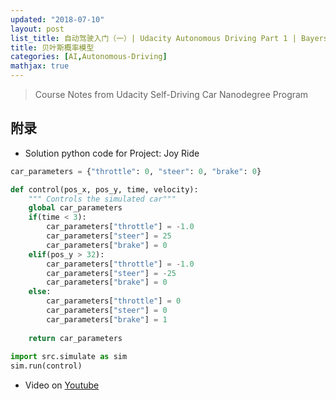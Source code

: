 ```yaml
---
updated: "2018-07-10"
layout: post
list_title: 自动驾驶入门（一）| Udacity Autonomous Driving Part 1 | Bayers Rule
title: 贝叶斯概率模型
categories: [AI,Autonomous-Driving]
mathjax: true
---
```


> Course Notes from Udacity Self-Driving Car Nanodegree Program



## 附录

- Solution python code for Project: Joy Ride

```python
car_parameters = {"throttle": 0, "steer": 0, "brake": 0}

def control(pos_x, pos_y, time, velocity):
    """ Controls the simulated car"""
    global car_parameters
    if(time < 3):
        car_parameters["throttle"] = -1.0
        car_parameters["steer"] = 25
        car_parameters["brake"] = 0
    elif(pos_y > 32):
        car_parameters["throttle"] = -1.0
        car_parameters["steer"] = -25
        car_parameters["brake"] = 0
    else:
        car_parameters["throttle"] = 0
        car_parameters["steer"] = 0
        car_parameters["brake"] = 1
    
    return car_parameters
    
import src.simulate as sim
sim.run(control)
```
- Video on [Youtube](https://www.youtube.com/watch?v=pYvCvNFZFMw)
